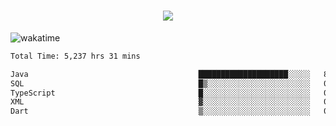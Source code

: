 <h1 align="center">
  <img src="https://readme-typing-svg.herokuapp.com/?font=Righteous&size=35&center=true&vCenter=true&width=500&height=70&duration=4000&lines=Hi!+%F0%9F%91%8B+I%27m+Ali%20Osman!;" />
</h1>


![wakatime](https://wakatime.com/share/@aliosmanoktar/3a8ffe71-6da4-4964-913b-2f09afbe53bf.svg?cache=none)
<!--START_SECTION:waka-->

```txt
Total Time: 5,237 hrs 31 mins

Java                                      ████████████████████░░░░░   80.65 %
SQL                                       █▒░░░░░░░░░░░░░░░░░░░░░░░   05.48 %
TypeScript                                █░░░░░░░░░░░░░░░░░░░░░░░░   04.24 %
XML                                       ▓░░░░░░░░░░░░░░░░░░░░░░░░   02.17 %
Dart                                      ▒░░░░░░░░░░░░░░░░░░░░░░░░   01.33 %
```

<!--END_SECTION:waka-->


